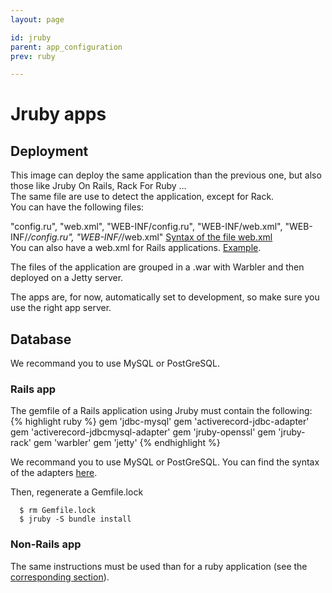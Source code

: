 ```yaml
---
layout: page

id: jruby
parent: app_configuration
prev: ruby

---
```


Jruby apps
=====

Deployment
----------

This image can deploy the same application than the previous one, but also those like Jruby On Rails, Rack For Ruby …  
The same file are use to detect the application, except for Rack.  
You can have the following files:  

"config.ru", "web.xml", "WEB-INF/config.ru", "WEB-INF/web.xml", "WEB-INF/*/config.ru", "WEB-INF/*/web.xml"  [Syntax of the file web.xml](https://github.com/jruby/jruby-rack#for-other-rack-applications)  
You can also have a web.xml for Rails applications. [Example](https://github.com/jruby/jruby-rack#for-rails).    

The files of the application are grouped in a .war with Warbler and then deployed on a Jetty server.

The apps are, for now, automatically set to development, so make sure you use the right app server.

Database
----------

We recommand you to use MySQL or PostGreSQL.

### Rails app

The gemfile of a Rails application using Jruby must contain the following:
{% highlight ruby %}
      gem 'jdbc-mysql'
      gem 'activerecord-jdbc-adapter'
      gem 'activerecord-jdbcmysql-adapter'
      gem 'jruby-openssl'
      gem 'jruby-rack'
      gem 'warbler'
      gem 'jetty'
{% endhighlight %}
  
We recommand you to use MySQL or PostGreSQL. You can find the syntax of the adapters [here](http://kenai.com/projects/activerecord-jdbc/pages/Home).
  
Then, regenerate a Gemfile.lock

      $ rm Gemfile.lock 
      $ jruby -S bundle install 

### Non-Rails app

The same instructions must be used than for a ruby application (see the [corresponding section](/app-configuration/ruby.html)).
